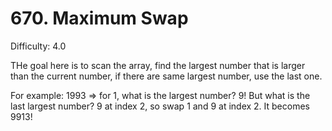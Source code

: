 # 670. Maximum Swap

Difficulty: 4.0

THe goal here is to scan the array, find the largest number that is larger than the current number, if there are same largest number, use the last one. 

For example:
1993 => for 1, what is the largest number? 9! But what is the last largest number? 9 at index 2, so swap 1 and 9 at index 2. It becomes 9913! 